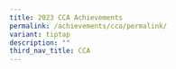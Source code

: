 ```yaml
---
title: 2023 CCA Achievements
permalink: /achievements/cca/permalink/
variant: tiptap
description: ""
third_nav_title: CCA
---
```


